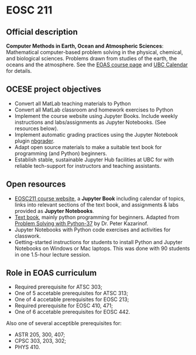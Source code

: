 # EOSC 211

## Official description

**Computer Methods in Earth, Ocean and Atmospheric Sciences**: Mathematical computer-based problem solving in the physical, chemical, and biological sciences. Problems drawn from studies of the earth, the oceans and the atmosphere. See the [EOAS course page](https://www.eoas.ubc.ca/academics/courses/eosc211) and [UBC Calendar](https://courses.students.ubc.ca/cs/courseschedule?pname=subjarea&tname=subj-course&dept=EOSC&course=211) for details.

## OCESE project objectives

* Convert all MatLab teaching materials to Python
* Convert all MatLab classroom and homework exercises to Python
* Implement the course website using Jupyter Books. Include weekly instructions and labs/assignments as Jupyter Notebooks. (See resources below).
* Implement automatic grading practices using the Jupyter Notebook plugin [nbgrader](https://github.com/jupyter/nbgrader).
* Adapt open source materials to make a suitable text book for programming (and Python) beginners.
* Establish stable, sustainable Jupyter Hub facilities at UBC for with reliable tech-support for instructors and teaching assistants.

## Open resources

* [EOSC211 course website](https://phaustin.github.io/eosc211/announcements.html), a **Jupyter Book** including calendar of topics, links into relevant sections of the text book, and assignments & labs provided as **Jupyter Notebooks**.
* [Text book](https://phaustin.github.io/Problem-Solving-with-Python/), mainly python programming for beginners. Adapted from [Problem Solving with Python-37](https://github.com/professorkazarinoff/Problem-Solving-with-Python-37-Edition) by Dr. Peter Kazarinof.
* Jupyter Notebooks with Python code exercises and activities for classwork.
* Getting-started instructions for students to install Python and Jupyter Notebooks on Windows or Mac laptops. This was done with 90 students in one  1.5-hour lecture session.

## Role in EOAS curriculum

* Required prerequisite for ATSC 303;
* One of 5 accetable prerequisites for ATSC 313;
* One of 4 accetable prerequisites for EOSC 213;
* Required prerequisite for EOSC 410, 471;
* One of 6 accetable prerequisites for EOSC 442.

Also one of several acceptible prerequisites for:

* ASTR 205, 300, 407;
* CPSC 303, 203, 302;
* PHYS 410.